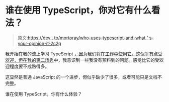 # 谁在使用 TypeScript，你对它有什么看法？

> 原文:[https://dev . to/mortoray/who-uses-typescript-and-what ' s-your-opinion-it-2c2g](https://dev.to/mortoray/who-uses-typescript-and-what-is-your-opinion-of-it-2c2g)

我开始在我的流上学习 TypeScript [，因为我们将在工作中使用它。这似乎有点受欢迎，但在我的](https://www.youtube.com/watch?v=DzJ_oN1bpz4&t=7s)[第二场秀](https://www.youtube.com/watch?v=_4zfDZJmfSg)中，我意识到一些我没有预料到的问题。感觉比它的受欢迎程度要不成熟得多。

这显然是普通 JavaScript 的一个进步，但似乎缺少了很多，或者可能只是文档不完整。

谁在使用 TypeScript，你有什么体验？
